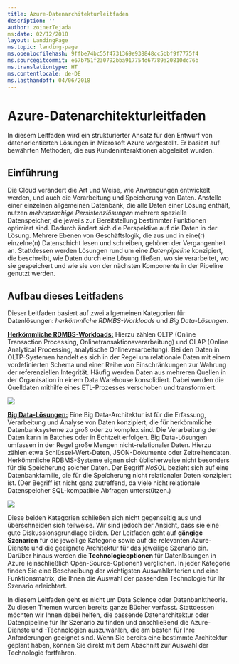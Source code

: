 ```yaml
---
title: Azure-Datenarchitekturleitfaden
description: ''
author: zoinerTejada
ms:date: 02/12/2018
layout: LandingPage
ms.topic: landing-page
ms.openlocfilehash: 9ffbe74bc55f4731369e938848cc5bbf9f7775f4
ms.sourcegitcommit: e67b751f230792bba917754d67789a20810dc76b
ms.translationtype: HT
ms.contentlocale: de-DE
ms.lasthandoff: 04/06/2018
---
```

# <a name="azure-data-architecture-guide"></a>Azure-Datenarchitekturleitfaden

In diesem Leitfaden wird ein strukturierter Ansatz für den Entwurf von datenorientierten Lösungen in Microsoft Azure vorgestellt. Er basiert auf bewährten Methoden, die aus Kundeninteraktionen abgeleitet wurden.

## <a name="introduction"></a>Einführung

Die Cloud verändert die Art und Weise, wie Anwendungen entwickelt werden, und auch die Verarbeitung und Speicherung von Daten. Anstelle einer einzelnen allgemeinen Datenbank, die alle Daten einer Lösung enthält, nutzen _mehrsprachige Persistenzlösungen_ mehrere spezielle Datenspeicher, die jeweils zur Bereitstellung bestimmter Funktionen optimiert sind. Dadurch ändert sich die Perspektive auf die Daten in der Lösung. Mehrere Ebenen von Geschäftslogik, die aus und in eine(r) einzelne(n) Datenschicht lesen und schreiben, gehören der Vergangenheit an. Stattdessen werden Lösungen rund um eine *Datenpipeline* konzipiert, die beschreibt, wie Daten durch eine Lösung fließen, wo sie verarbeitet, wo sie gespeichert und wie sie von der nächsten Komponente in der Pipeline genutzt werden. 

## <a name="how-this-guide-is-structured"></a>Aufbau dieses Leitfadens

Dieser Leitfaden basiert auf zwei allgemeinen Kategorien für Datenlösungen: *herkömmliche RDMBS-Workloads* und *Big Data-Lösungen*. 

**[Herkömmliche RDMBS-Workloads:](./relational-data/index.md)** Hierzu zählen OLTP (Online Transaction Processing, Onlinetransaktionsverarbeitung) und OLAP (Online Analytical Processing, analytische Onlineverarbeitung). Bei den Daten in OLTP-Systemen handelt es sich in der Regel um relationale Daten mit einem vordefinierten Schema und einer Reihe von Einschränkungen zur Wahrung der referenziellen Integrität. Häufig werden Daten aus mehreren Quellen in der Organisation in einem Data Warehouse konsolidiert. Dabei werden die Quelldaten mithilfe eines ETL-Prozesses verschoben und transformiert.

![](./images/guide-rdbms.svg)

**[Big Data-Lösungen:](./big-data/index.md)** Eine Big Data-Architektur ist für die Erfassung, Verarbeitung und Analyse von Daten konzipiert, die für herkömmliche Datenbanksysteme zu groß oder zu komplex sind. Die Verarbeitung der Daten kann in Batches oder in Echtzeit erfolgen. Big Data-Lösungen umfassen in der Regel große Mengen nicht-relationaler Daten. Hierzu zählen etwa Schlüssel-Wert-Daten, JSON-Dokumente oder Zeitreihendaten. Herkömmliche RDBMS-Systeme eignen sich üblicherweise nicht besonders für die Speicherung solcher Daten. Der Begriff *NoSQL* bezieht sich auf eine Datenbankfamilie, die für die Speicherung nicht relationaler Daten konzipiert ist. (Der Begriff ist nicht ganz zutreffend, da viele nicht relationale Datenspeicher SQL-kompatible Abfragen unterstützen.)

![](./images/guide-big-data.svg)

Diese beiden Kategorien schließen sich nicht gegenseitig aus und überschneiden sich teilweise. Wir sind jedoch der Ansicht, dass sie eine gute Diskussionsgrundlage bilden. Der Leitfaden geht auf **gängige Szenarien** für die jeweilige Kategorie sowie auf die relevanten Azure-Dienste und die geeignete Architektur für das jeweilige Szenario ein. Darüber hinaus werden die **Technologieoptionen** für Datenlösungen in Azure (einschließlich Open-Source-Optionen) verglichen. In jeder Kategorie finden Sie eine Beschreibung der wichtigsten Auswahlkriterien und eine Funktionsmatrix, die Ihnen die Auswahl der passenden Technologie für Ihr Szenario erleichtert. 

In diesem Leitfaden geht es nicht um Data Science oder Datenbanktheorie. Zu diesen Themen wurden bereits ganze Bücher verfasst. Stattdessen möchten wir Ihnen dabei helfen, die passende Datenarchitektur oder Datenpipeline für Ihr Szenario zu finden und anschließend die Azure-Dienste und -Technologien auszuwählen, die am besten für Ihre Anforderungen geeignet sind. Wenn Sie bereits eine bestimmte Architektur geplant haben, können Sie direkt mit dem Abschnitt zur Auswahl der Technologie fortfahren.

